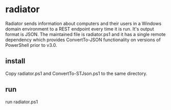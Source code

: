 # radiator

Radiator sends information about computers and their users in a Windows domain environment to a REST endpoint every time it is run. It's output format is JSON. The maintained file is radiator.ps1 and it has a single remote dependency which provides ConvertTo-JSON functionality on versions of PowerShell prior to v3.0.

## install

Copy radiator.ps1 and ConvertTo-STJson.ps1 to the same directory.

## run

run radiator.ps1
